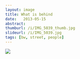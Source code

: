 ```yaml
---
layout: image
title: What is behind
date:   2013-05-15
abstract: 
thumburl: /i/IMG_5039_thumb.jpg
slideurl: /i/IMG_5039.jpg
tags: [bw, street, people]
---
```

![]({{site.url}}/i/IMG_5039.jpg)

